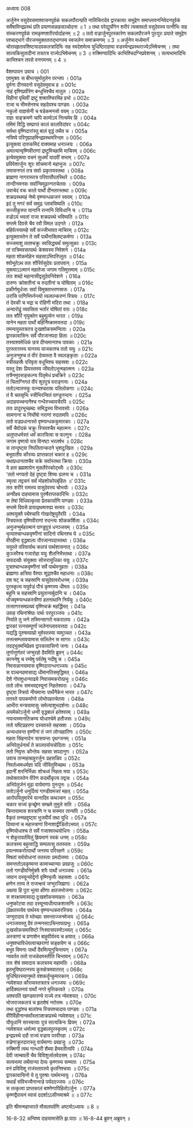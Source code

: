 अध्यायः 008

अर्जुनेन वसुदेवसमाश्वासनपूर्वकं सकलपौरान्प्रति नातिचिरादेव द्वारकायाः समुद्रेण समाप्लावननिवेदनपूर्वकं सर्वेषामिन्द्रप्रस्थं प्रति प्रयाणसन्नाहसञ्चोदना ॥ 1 ॥ तथा परेद्युर्योगेन शरीरं त्यक्तवतो वसुदेवस्य पत्नीभिः सह संस्करणपूर्वकं रामकृष्णशरीरयोर्दाहनम् ॥ 2 ॥ ततो वज्रार्जुनपुरस्कारेण सकलपौरजने पुरःपुरः प्रयाते समुद्रेण पश्चाद्भागे पौरजनमुक्ततत्तद्भागस्य स्वजलेन समाक्रमणम् ॥ 3 ॥ अर्जुनेन मध्येमार्गं चोरापहृतावशिष्टयादवकलत्रादिभिः सह स्वदेशमेत्य युधिष्ठिराज्ञया वज्रस्येन्द्रप्रस्थराज्येऽभिषेचनम् । तथा सात्यकिसुतादीनां तत्रतत्र राज्येऽभिषेचनम् ॥ 3 ॥ रुक्मिण्यादिभिः काभिश्चिदग्निप्रवेशनम् । सत्यभामादिभिः काभिश्चन तपसे वनगमनम् ॥ 4 ॥

वैशम्पायन उवाच ।	001  
एवमुक्तः स बीभत्सुर्मातुलेन परन्तप ।	001a  
दुर्मना दीनवदनो वसुदेवमुवाच ह ॥	001c  
नाहं वृष्णिप्रवीरेण बन्धुभिश्चैव मातुल ।	002a  
विहीनां पृथिवीं द्रष्टुं शक्तश्चिरमिह प्रभो ॥	002c  
राजा च भीमसेनश्च सहदेवश्च पाण्डवः ।	003a  
नकुलो याज्ञसेनी च षडेकमनसो वयम् ॥	003c  
राज्ञः सङ्क्रमणे चापि कामोऽयं नित्यमेव हि ।	004a  
तमिमं विद्धि सम्प्राप्तं कालं कालविदांवर ॥	004c  
सर्वथा वृष्णिदारांस्तु बालं वृद्धं तथैव च ।	005a  
नयिष्ये परिगृह्याहमिन्द्रप्रस्थमरिन्दम ॥	005c  
इत्युक्त्वा दारुकमिदं वाक्यमाह धनञ्जयः ।	006a  
अमात्यान्वृष्णिवीराणां द्रष्टुमिच्छामि माचिरम् ॥	006c  
इत्येवमुक्त्वा वचनं सुधर्मां यादवीं सभाम् ।	007a  
प्रविवेशार्जुनः शूरः शोचमानो महाभुजः ॥	007c  
तमासनगतं तत्र सर्वाः प्रकृतयस्तथा ।	008a  
ब्राह्मणा नागरास्तत्र परिवार्योपतस्थिरे ॥	008c  
तान्दीनमनसः सर्वान्विमूढान्गतचेतसः ।	009a  
उवाचेदं वचः काले पार्थो दीनतरस्तथा ॥	009c  
शक्रप्रस्थमहं नेष्ये वृष्ण्यन्धकजनं स्वयम् ।	010a  
इदं तु नगरं सर्वं समुद्रः प्लावयिष्यति ॥	010c  
सज्जीकुरुत यानानि रत्नानि विविधानि च ।	011a  
वज्रोऽयं भवतां राजा शक्रप्रस्थे भविष्यति ॥	011c  
सप्तमे दिवसे चैव रवौ विमल उद्गते ।	012a  
बहिर्वत्स्यामहे सर्वे सज्जीभावत माचिरम् ॥	012c  
इत्युक्तास्तेन ते सर्वे पार्थेनाक्लिष्टकर्मणा ।	013a  
सज्जमाशु ततश्चक्रुः स्वसिद्ध्यर्थं समुत्सुकाः ॥	013c  
तां रात्रिमवसत्पार्थः केशवस्य निवेशने ।	014a  
महता शोकमोहेन सहसाऽभिपरिप्लुतः ॥	014c  
श्वोभूतेऽथ ततः शौरिर्वसुदेवः प्रतापवान् ।	015a  
युक्त्वाऽऽत्मानं महातेजा जगाम गतिमुत्तमाम् ॥	015c  
ततः शब्दो महानासीद्वसुदेवनिवेशने ।	016a  
दारुणः क्रोशतीनां च रुदतीनां च योषिताम् ॥	016c  
प्रकीर्णमूर्धजाः सर्वा विमुक्ताभरणस्रजः ।	017a  
उरांसि पाणिभिर्घ्नन्त्यो व्यलपन्करुणं स्त्रियः ।	017c  
तं देवकी च भद्रा च रोहिणी मदिरा तथा ।	018a  
अन्वारोढुं व्यवसिता भर्तारं योषितां वराः ॥	018c  
ततः शौरिं नृयुक्तेन बहुमूल्येन भारत ।	019a  
यानेन महता पार्थो बहिर्निष्क्रामयत्तदा ॥	019c  
तमन्वयुस्तत्रतत्र दुःखशोकसमन्विताः ।	020a  
द्वारकावासिनः सर्वे पौरजानपदा हिताः ॥	020c  
तस्याश्वमेधिकं छत्रं दीप्यमानाश्च पावकाः ।	021a  
पुरस्तात्तस्य यानस्य याजकाश्च ततो ययुः ॥	021c  
अनुजग्मुश्च तं वीरं देव्यस्ता वै स्वलङ्कृताः ॥	022a  
स्त्रीसहस्रैः परिवृता वधूभिश्च सहस्रशः ॥	022c  
यस्तु देशः प्रियस्तस्य जीवतोऽभून्महात्मनः ।	023a  
तत्रैनमुपसङ्कल्प्य पितृमेधं प्रचक्रिरे ॥	023c  
तं चिताग्निगतं वीरं शूरपुत्रं वराङ्गनाः ।	024a  
ततोऽन्वारुरुहुः पत्न्यश्चतस्रः पतिलोकगाः ॥	024c  
तं वै चतसृभिः स्त्रीभिरन्वितं पाण्डुनन्दनः ।	025a  
अदाहयच्चन्दनैश्च गन्धैरुच्चावचैरपि ॥	025c  
ततः प्रादुरभूच्छब्दः समिद्धस्य विभावसोः ।	026a  
सामगानां च निर्घोषो नराणां रुदतामपि ॥	026c  
ततो वज्रप्रधानास्ते वृष्ण्यन्धककुमारकाः ।	027a  
सर्वे चैवोदकं चक्रुः स्त्रियश्चैव महात्मनः ।	027c  
अलुप्तधर्मस्तं धर्मं कारयित्वा स फल्गुनः ।	028a  
जगाम वृष्णयो यत्र विनष्टा भरतर्षभ ॥	028c  
स तान्दृष्ट्वा निपतितान्कदने भृशदुःखितः ।	029a  
बभूवातीव कौरव्यः प्राप्तकालं चकार ह ॥	029c  
यथाप्रधानतश्चैव चक्रे सर्वास्तथा क्रियाः ।	030a  
ये हता ब्रह्मशापेन मुसलैरेरकोद्भवैः ॥	030c  
\'ततो भगवतो देहं दृष्ट्वा शिष्यः प्रलप्य च ।	031a  
स्मृत्वा तद्वचनं सर्वं मोहशोकोपबृंहितः ॥\'	031c  
ततः शरीरे रामस्य वासुदेवस्य चोभयोः ।	032a  
अन्वीक्ष्य दाहयामास पुरुषैराप्तकारिभिः ॥	032c  
स तेषां विधिवत्कृत्वा प्रेतकार्याणि पाण्डवः ।	033a  
सप्तमे दिवसे प्रायाद्रथमारुह्य सत्वरः ॥	033c  
अश्वयुक्तै रथैश्चापि गोखरोष्ट्रयुतैरपि ।	034a  
स्त्रियस्ता वृष्णिवीराणां रुदन्त्यः शोककर्शिताः ॥	034c  
अनुजग्मुर्महात्मानं पाण्डुपुत्रं धनञ्जयम् ।	035a  
भृत्याश्चान्धकवृष्णीनां सादिनो रथिनश्च ये ॥	035c  
वीरहीना वृद्धबालाः पौरजानपदास्तथा ।	036a  
ययुस्ते परिवार्याथ कलत्रं पार्थशासनात् ॥	036c  
कुञ्जरैश्च गजारोहा ययुः शैलनिभैस्तथा ।	037a  
सपादरक्षैः संयुक्ताः सोत्तरायुधिका ययुः ॥	037c  
पुत्राश्चान्धकवृष्णीनां सर्वे पार्थमनुव्रताः ।	038a  
ब्राह्मणाः क्षत्रिया वैश्याः शूद्राश्चैव महाधनाः ॥	038c  
दश षट् च सहस्राणि वासुदेवावरोधनम् ।	039a  
पुरस्कृत्य ययुर्वज्रं पौत्रं कृष्णस्य धीमतः ॥	039c  
बहूनि च सहस्राणि प्रयुतान्यर्बुदानि च ।	040a  
भोजवृष्ण्यन्धकस्त्रीणां हतनाथानि निर्ययुः ॥	040c  
तत्सागरसमप्रख्यं वृष्णिचक्रं महर्द्धिमत् ।	041a  
उवाह रथिनांश्रेष्ठः पार्थः परपुरञ्जयः ॥	041c  
निर्याते तु जने तस्मिन्सागरो मकरालयः ।	042a  
द्वारकां रत्नसम्पूर्णां जलेनाप्लावयत्तदा ॥	042c  
यद्यद्धि पुरुषव्याघ्रो भूमेस्तस्या व्यमुञ्चत ।	043a  
तत्तत्सम्प्लावयामास सलिलेन स सागरः ॥	043c  
तदद्भुतमभिप्रेक्ष्य द्वारकावासिनो जनाः ।	044a  
तूर्णात्तूर्णतरं जग्मुरहो दैवमिति ब्रुवन् ॥	044c  
काननेषु च रम्येषु पर्वतेषु नदीषु च ।	045a  
निवसन्नानयामास वृष्णिदारान्धनञ्जयः ॥	045c  
स पञ्चनदमासाद्य धीमानतिसमृद्धिमत् ।	046a  
देशे गोपशुधान्याढ्ये निवासमकरोत्प्रभुः ॥	046c  
ततो लोभः समभवद्दस्यूनां निहतेश्वराः ।	047a  
दृष्ट्वा स्त्रियो नीयमानाः पार्थेनैकेन भारत ॥	047c  
ततस्ते पापकर्माणो लोभोपहतचेतसः ।	048a  
आभीरा मन्त्रयामासुः समेत्याशुभदर्शनाः ॥	048c  
अयमेकोऽर्जुनो धन्वी वृद्धबालं हतेश्वरम् ।	049a  
नयत्यस्मानतिक्रम्य योधाश्चेमे हतौजसः ॥	049c  
ततो यष्टिप्रहरणा दस्यवस्ते सहस्रशः ।	050a  
अभ्यधावन्त वृष्णीनां तं जनं लोप्त्रहारिणः ॥	050c  
महता सिंहनादेन त्रासयन्तः पृथग्जनम् ।	051a  
अभिपेतुर्धनार्थं ते कालपर्यायचोदिताः ॥	051c  
ततो निवृत्तः कौन्तेयः सहसा सपदानुगः ।	052a  
उवाच तान्महाबाहुरर्जुनः प्रहसन्निव ॥	052c  
निवर्तध्वमधर्मज्ञा यदि जीवितुमिच्छथ ।	053a  
इदानीं शरनिर्भिन्नाः शोचध्वं निहता मया ॥	053c  
तथोक्तास्तेन वीरेण कदर्थीकृत्य तद्वचः ।	054a  
अभिपेतुर्जनं मूढा वार्यमाणाः पुनःपुनः ॥	054c  
ततोऽर्जुनो धनुर्दिव्यं गाण्डीवमजरं महत् ।	055a  
आरोपयितुमारेभे यत्नादिव कथञ्चन ॥	055c  
चकार सज्यं कृच्छ्रेण सम्भ्रमे तुमुले सति ।	056a  
चिन्तयामास शस्त्राणि न च सस्मार तान्यपि ॥	056c  
वैकृतं तन्महद्दृष्ट्वा भुजवीर्यं तथा युधि ।	057a  
दिव्यानां च महास्त्राणां विनाशाद्व्रीडितोऽभवत् ॥	057c  
वृष्णियोधाश्च ते सर्वे गजाश्वरथयोधिनः ।	058a  
न शेकुरावर्तयितुं ह्रियमाणं स्वकं धनम् ॥	058c  
कलत्रस्य बहुत्वाद्धि सम्पतत्सु ततस्ततः ।	059a  
प्रयत्नमकरोत्पार्थो जनस्य परिरक्षणे ॥	059c  
मिषतां सर्वयोधानां ततस्ताः प्रमदोत्तमाः ।	060a  
समन्ततोऽवकृष्यन्त कामाच्चान्याः प्रवव्रजुः ॥	060c  
ततो गाण्डीवनिर्मुक्तैः शरैः पार्थो धनञ्जयः ।	061a  
जघान दस्यून्सोद्वेगो वृष्णिभृत्यैः सहस्रशः ॥	061c  
क्षणेन तस्य ते राजन्क्षयं जग्मुरजिह्मगाः ।	062a  
अक्षया हि पुरा भूत्वा क्षीणाः क्षतजभोजनाः ॥	062c  
स शरक्षयमासाद्य दुःखशोकसमाहतः ।	063a  
धनुष्कोट्या तदा दस्यूनवधीत्पाकशासनिः ॥	063c  
[प्रेक्षतस्त्वेव पार्थस्य वृष्ण्यन्धकवरस्त्रियः ।	064a  
जग्मुरादाय ते म्लेच्छाः समन्ताज्जनमेजय ॥]	064c  
धनञ्जयस्तु दैवं तन्मनसाऽचिन्तयत्प्रभुः ।	065a  
दुःखसोकसमाविष्टो निःश्वासपरमोऽभवत् ॥	065c  
अस्त्राणां च प्रणाशेन बाहुवीर्यस्य च क्षयात् ।	066a  
धनुषश्चाविधेयत्वाच्छराणां सङ्क्षयेण च ॥	066c  
बभूव विमनाः पार्थो दैवमित्युनुचिन्तयन् ।	067a  
न्यवर्तत ततो राजन्नेदमस्तीति चिन्तयन् ॥	067c  
ततः शेषं समादाय कलत्रस्य महामतिः ।	068a  
हृतभूयिष्ठरत्नस्य कुरुक्षेत्रमवातरत् ॥	068c  
युधिष्ठिरस्यानुमते वंशकर्तॄन्कुमारकान् ।	069a  
न्यवेशयत कौरव्यस्तत्रतत्र धनञ्जयः ॥	069c  
हार्दिक्यतनयं पार्थो नगरे मृत्तिकावते ।	070a  
अश्वपतिं खाण्डवारण्ये राज्ये तत्र न्येवशयत् ।	070c  
भोजराजकलत्रं च हृतशेषं नरोत्तमः ॥	070e  
तथा वृद्धांश्च बालांश्च स्त्रियश्चादाय पाण्डवः ।	071a  
वीरैर्विहीनान्सर्वांस्ताञ्शक्रप्रस्थे न्यवेशयत् ॥	071c  
यौयुधानिं सरस्वत्याः पुत्रं सात्यकिनः प्रियम् ।	072a  
न्यवेशयत धर्मात्मा वृद्धबालपुरस्कृतम् ॥	072c  
इन्द्रप्रस्थे ददौ राज्यं वज्राय परवीरहा ।	073a  
वज्रेणाक्रूरदारास्तु वार्यमाणाः प्रवव्रजुः ॥	073c  
रुक्मिणी त्वथ गान्धारी शैब्या हैमवतीत्यपि ।	074a  
देवी जाम्बवती चैव विविशुर्जातवेदसम् ॥	074c  
सत्यभामा तथैवान्या देव्यः कृष्णस्य सम्मताः ।	075a  
वनं प्रविविशू राजंस्तापस्ये कृतनिश्चयाः ॥	075c  
द्वारकावासिनो ये तु पुरुषाः पार्थमभ्ययुः ।	076a  
यथार्हं संविभज्यैनान्वज्रे पर्यददज्जयः ॥	076c  
स तत्कृत्वा प्राप्तकालं बाष्णेणापिहितोऽर्जुनः ।	077a  
कृष्णद्वैपायनं व्यासं ददर्शाऽऽसीनमाश्रमे ॥ ॥	077c  

इति श्रीमन्महाभारते मौसलपर्वणि अष्टमोऽध्यायः ॥ 8 ॥

16-8-32 अन्विष्य दाहयामासेति झ.पाठः ॥ 16-8-44 ब्रुवन् अब्रुवन् ॥ 
